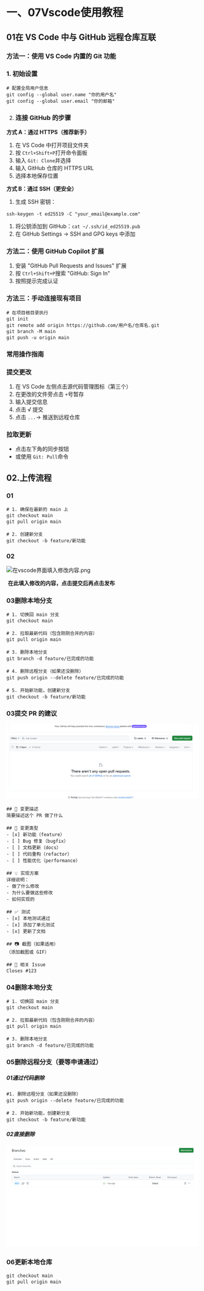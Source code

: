 # 一、07Vscode使用教程

## 01在 VS Code 中与 GitHub 远程仓库互联

### 方法一：使用 VS Code 内置的 Git 功能

### 1. 初始设置

```
# 配置全局用户信息
git config --global user.name "你的用户名"
git config --global user.email "你的邮箱"
```

2. ### 连接 GitHub 的步骤

**方式 A：通过 HTTPS（推荐新手）**

1. 在 VS Code 中打开项目文件夹
2. 按 `Ctrl+Shift+P`打开命令面板
3. 输入 `Git: Clone`并选择
4. 输入 GitHub 仓库的 HTTPS URL
5. 选择本地保存位置

**方式 B：通过 SSH（更安全）**

1. 生成 SSH 密钥：

```
ssh-keygen -t ed25519 -C "your_email@example.com"
```

1. 将公钥添加到 GitHub：`cat ~/.ssh/id_ed25519.pub`
2. 在 GitHub Settings → SSH and GPG keys 中添加

### 方法二：使用 GitHub Copilot 扩展

1. 安装 "GitHub Pull Requests and Issues" 扩展
2. 按 `Ctrl+Shift+P`搜索 "GitHub: Sign In"
3. 按照提示完成认证

### 方法三：手动连接现有项目

```
# 在项目根目录执行
git init
git remote add origin https://github.com/用户名/仓库名.git
git branch -M main
git push -u origin main
```

### 常用操作指南

### 提交更改

1. 在 VS Code 左侧点击源代码管理图标（第三个）
2. 在更改的文件旁点击 `+`号暂存
3. 输入提交信息
4. 点击 √ 提交
5. 点击 `...`→ 推送到远程仓库

### 拉取更新

- 点击左下角的同步按钮
- 或使用 `Git: Pull`命令



## 02.上传流程

### 01

```
# 1. 确保在最新的 main 上
git checkout main
git pull origin main

# 2. 创建新分支
git checkout -b feature/新功能
```

### 02

![在vscode界面填入修改内容.png](/picture/在vscode界面填入修改内容.png)

​      **在此填入修改的内容，点击提交后再点击发布**

### 03删除本地分支

```
# 1. 切换回 main 分支
git checkout main

# 2. 拉取最新代码（包含刚刚合并的内容）
git pull origin main

# 3. 删除本地分支
git branch -d feature/已完成的功能

# 4. 删除远程分支（如果还没删除）
git push origin --delete feature/已完成的功能

# 5. 开始新功能，创建新分支
git checkout -b feature/新功能
```

### 03提交 PR 的建议

![建立PR.png](picture/建立PR.png)

```
## 📝 变更描述
简要描述这个 PR 做了什么

## 🎯 变更类型
- [x] 新功能（feature）
- [ ] Bug 修复（bugfix）
- [ ] 文档更新（docs）
- [ ] 代码重构（refactor）
- [ ] 性能优化（performance）

## 💡 实现方案
详细说明：
- 做了什么修改
- 为什么要做这些修改
- 如何实现的

## ✅ 测试
- [x] 本地测试通过
- [x] 添加了单元测试
- [x] 更新了文档

## 📷 截图（如果适用）
（添加截图或 GIF）

## 🔗 相关 Issue
Closes #123
```

### 04删除本地分支

```
# 1. 切换回 main 分支
git checkout main

# 2. 拉取最新代码（包含刚刚合并的内容）
git pull origin main

# 3. 删除本地分支
git branch -d feature/已完成的功能
```

### 05删除远程分支（要等申请通过）

##### 01通过代码删除

```
#1. 删除远程分支（如果还没删除）
git push origin --delete feature/已完成的功能

# 2. 开始新功能，创建新分支
git checkout -b feature/新功能
```



##### 02直接删除

![删除远程分支.png](picture/删除远程分支.png)



### 06更新本地仓库

```
git checkout main
git pull origin main
```

